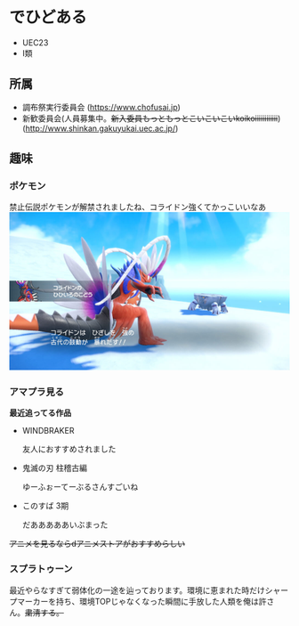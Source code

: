 
# でひどある
- UEC23
- I類

## 所属
- 調布祭実行委員会
  (https://www.chofusai.jp)
- 新歓委員会(人員募集中。~~新入委員もっともっとこいこいこいkoikoiiiiiiiiiiii~~)(http://www.shinkan.gakuyukai.uec.ac.jp/)

## 趣味
### ポケモン
  禁止伝説ポケモンが解禁されましたね、コライドン強くてかっこいいなあ
  ![古代の鼓動が 暴れ出す！!](./images/hihiiro.jpg)

### アマプラ見る
  **最近追ってる作品**
  - WINDBRAKER

    友人におすすめされました
  - 鬼滅の刃 柱稽古編

    ゆーふぉーてーぶるさんすごいね
  - このすば 3期

    だあああああいぶまった

~~アニメを見るならdアニメストアがおすすめらしい~~

### スプラトゥーン
最近やらなすぎて弱体化の一途を辿っております。環境に恵まれた時だけシャープマーカーを持ち、環境TOPじゃなくなった瞬間に手放した人類を俺は許さん。~~粛清する。~~